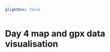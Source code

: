 ```yaml
---
glightbox: false
---
```


# Day 4 map and gpx data visualisation

<style> #map { width: auto; height: 400px; margin: 0;} </style>

<div id="map"></div>

<script> 
var mygpxurl = "/f3/en/assets/gpx/GPX4.gpx";
</script>

<script src="/f3/en/javascripts/mygpx.js"> </script>
